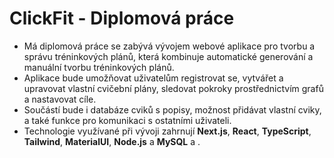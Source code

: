 # ClickFit - Diplomová práce
- Má diplomová práce se zabývá vývojem webové aplikace pro tvorbu a správu tréninkových plánů, která kombinuje automatické generování a manuální tvorbu tréninkových plánů.
- Aplikace bude umožňovat uživatelům registrovat se, vytvářet a upravovat vlastní cvičební plány, sledovat pokroky prostřednictvím grafů a nastavovat cíle.
- Součástí bude i databáze cviků s popisy, možnost přidávat vlastní cviky, a také funkce pro komunikaci s ostatními uživateli.
- Technologie využívané při vývoji zahrnují **Next.js**, **React**, **TypeScript**, **Tailwind**, **MaterialUI**, **Node.js** a **MySQL** a .
